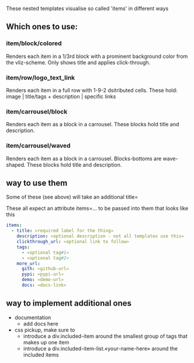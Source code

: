 These nested templates visualise so called 'items' in different ways

## Which ones to use:

### item/block/colored
Renders each item in a 1/3rd block with a prominent background color from the vliz-scheme.
Only shows title and applies click-through.

### item/row/logo_text_link
Renders each item in a full row with 1-9-2 dsitributed cells.
These hold: image | title/tags + description | specific links

### item/carrousel/block
Renders each item as a block in a carrousel.
These blocks hold title and description.

### item/carrousel/waved
Renders each item as a block in a carrousel. Blocks-bottoms are wave-shaped.
These blocks hold title and description.


## way to use them

Some of these (see above) will take an additional title= 

These all expect an attribute items=... to be passed into them that looks like this

```yml
items:
  - title: «required label for the thing»
    description: «optional description - not all templates use this»
    clickthrough_url: «optional link to follow»
    tags:
      - «optional tag#1»
      - «optional tag#2»
    more_url:
      gith: «github-url»
      pypi: «pypi-url»
      demo: «demo-url»
      docs: «docs-link»

```

## way to implement additional ones

* documentation 
  * add docs here
* css pickup, make sure to
  * introduce a div.included-item around the smallest group of tags that makes up one item
  * introduce a div.included-item-list.«your-name-here» around the included items
